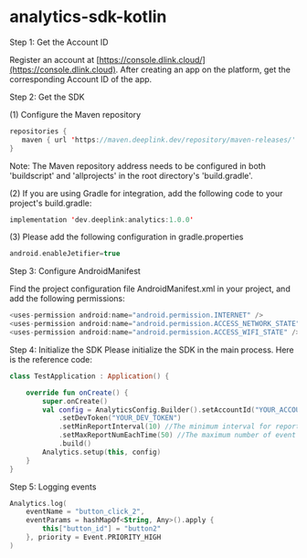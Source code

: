 # analytics-sdk-kotlin

Step 1: Get the Account ID

Register an account at [https://console.dlink.cloud/](https://console.dlink.cloud). After creating an app on the platform, get the corresponding Account ID of the app.

Step 2: Get the SDK

(1) Configure the Maven repository
```kotlin   
repositories {
   maven { url 'https://maven.deeplink.dev/repository/maven-releases/' }
}
```

Note: The Maven repository address needs to be configured in both 'buildscript' and 'allprojects' in the root directory's 'build.gradle'.

(2) If you are using Gradle for integration, add the following code to your project's build.gradle:
```kotlin
implementation 'dev.deeplink:analytics:1.0.0'
```

(3) Please add the following configuration in gradle.properties
```kotlin
android.enableJetifier=true
```

Step 3: Configure AndroidManifest

Find the project configuration file AndroidManifest.xml in your project, and add the following permissions:

```kotlin
<uses-permission android:name="android.permission.INTERNET" />
<uses-permission android:name="android.permission.ACCESS_NETWORK_STATE" />
<uses-permission android:name="android.permission.ACCESS_WIFI_STATE" />
```

Step 4: Initialize the SDK
Please initialize the SDK in the main process. Here is the reference code:
```kotlin
class TestApplication : Application() {

    override fun onCreate() {
        super.onCreate()
        val config = AnalyticsConfig.Builder().setAccountId("YOUR_ACCOUNT_ID")
            .setDevToken("YOUR_DEV_TOKEN")
            .setMinReportInterval(10) //The minimum interval for reporting event data, in seconds
            .setMaxReportNumEachTime(50) //The maximum number of event data reported each time
            .build()
        Analytics.setup(this, config)
    }
}
```

Step 5: Logging events
```kotlin
Analytics.log(
    eventName = "button_click_2",
    eventParams = hashMapOf<String, Any>().apply {
        this["button_id"] = "button2"
    }, priority = Event.PRIORITY_HIGH
)
```
